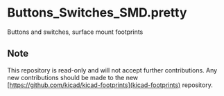 # Buttons_Switches_SMD.pretty
Buttons and switches, surface mount footprints

## Note

This repository is read-only and will not accept further contributions. Any new contributions should be made to the new [https://github.com/kicad/kicad-footprints](kicad-footprints) repository.
